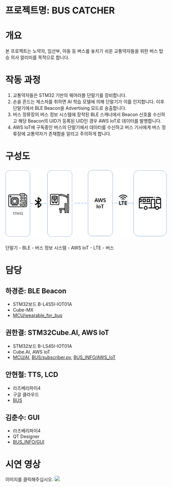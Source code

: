 # 프로젝트명: BUS CATCHER
# 개요
본 프로젝트는 노약자, 임산부, 아동 등 버스를 놓치기 쉬운 교통약자들을 위한 버스 탑승 의사 알리미를 목적으로 합니다.

# 작동 과정
1. 교통약자들은 STM32 기반의 웨어러블 단말기를 장비합니다.
2. 손을 흔드는 제스처를 취하면 AI 학습 모델에 의해 단말기가 이를 인지합니다. 이후 단말기에서 BLE Beacon을 Advertising 모드로 송출합니다.
3. 버스 정류장의 버스 정보 시스템에 장착된 BLE 스캐너에서 Beacon 신호를 수신하고 해당 Beacon의 UID가 등록된 UID인 경우 AWS IoT로 데이터를 발행합니다.
4. AWS IoT에 구독중인 버스의 단말기에서 데이터를 수신하고 버스 기사에게 버스 정류장에 교통약자가 존재함을 알리고 주의하게 합니다.

# 구성도
![구성도](image/entire_system.png)

단말기 - BLE - 버스 정보 시스템 - AWS IoT - LTE - 버스

# 담당

## 하경준: BLE Beacon
- STM32보드 B-L4S5I-IOT01A
- Cube-MX
- [MCU/wearable_for_bus](https://github.com/SweetWeeds/shh2021_LiveinSIOR/tree/master/MCU/wearable_for_bus)

## 권한결: STM32Cube.AI, AWS IoT
- STM32보드 B-LS45I-IOT01A
- Cube.AI, AWS IoT
- [MCU/AI](https://github.com/SweetWeeds/shh2021_LiveinSIOR/tree/master/MCU/AI), [BUS/subscriber.py](https://github.com/SweetWeeds/shh2021_LiveinSIOR/blob/master/BUS/subscriber.py), [BUS_INFO/AWS_IoT](https://github.com/SweetWeeds/shh2021_LiveinSIOR/tree/master/BUS_INFO/AWS_IoT)

## 안현철: TTS, LCD
- 라즈베리파이4
- 구글 클라우드
- [BUS](https://github.com/SweetWeeds/shh2021_LiveinSIOR/tree/master/BUS)

## 김춘수: GUI
- 라즈베리파이4
- QT Designer
- [BUS_INFO/GUI](https://github.com/SweetWeeds/shh2021_LiveinSIOR/tree/master/BUS_INFO/GUI)

# 시연 영상
이미지를 클릭해주십시오.
[![](https://img.youtube.com/vi/4hIDGSzT3UQ/0.jpg)](https://www.youtube.com/watch?v=4hIDGSzT3UQ)
